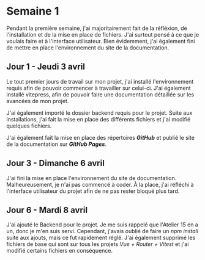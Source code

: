 # Semaine 1

Pendant la première semaine, j'ai majoritairement fait de la réfléxion, de l'installation et de la mise en place de fichiers. 
J'ai surtout pensé à ce que je voulais faire et à l'interface utilisateur. Bien évidemment, j'ai également fini de mettre en place 
l'environnement du site de la documentation.

## Jour 1 - Jeudi 3 avril

Le tout premier jours de travail sur mon projet, j'ai installé l'environnement requis afin de pouvoir commencer à travailler sur celui-ci.
J'ai également installé vitepress, afin de pouvoir faire une documentation détaillée sur les avancées de mon projet. 

J'ai également importé le dossier backend requis pour le projet. Suite aux installations, j'ai fait la mise en place 
des différents fichiers et j'ai modifié quelques fichiers. 

J'ai également fait la mise en place des répertoires __*GitHub*__ et publié le site de la documentation sur __*GitHub Pages*__.

## Jour 3 - Dimanche 6 avril

J'ai fini la mise en place l'environnement du site de documentation. Malheureusement, je n'ai pas commencé à coder. À la place, j'ai réfléchi à l'interface utilisateur du projet afin de ne pas rester bloqué plus tard. 

## Jour 6 - Mardi 8 avril

J'ai ajouté le Backend pour le projet. Je me suis rappelé que l'Atelier 15 en a un, donc je m'en suis servi. Cependant, 
j'avais oublié de faire un *npm install* suite aux ajouts, mais ce fut rapidement réglé. J'ai également supprimé les fichiers 
de base qui sont sur tous les projets *Vue + Router + Vitest* et j'ai modifié certains fichiers en conséquence.  